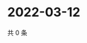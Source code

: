 # 2022-03-12

共 0 条

<!-- BEGIN WEIBO -->
<!-- 最后更新时间 Sat Mar 12 2022 12:01:14 GMT+0800 (China Standard Time) -->

<!-- END WEIBO -->
